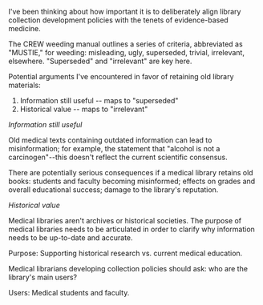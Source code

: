 I've been thinking about how important it is to deliberately align library collection development policies with the tenets of evidence-based medicine. 

The CREW weeding manual outlines a series of criteria, abbreviated as "MUSTIE," for weeding: misleading, ugly, superseded, trivial, irrelevant, elsewhere. "Superseded" and "irrelevant" are key here.

Potential arguments I've encountered in favor of retaining old library materials:

1. Information still useful -- maps to "superseded"
2. Historical value -- maps to "irrelevant"

*Information still useful*

Old medical texts containing outdated information can lead to misinformation; for example, the statement that "alcohol is not a carcinogen"--this doesn't reflect the current scientific consensus.

There are potentially serious consequences if a medical library retains old books: students and faculty becoming misinformed; effects on grades and overall educational success; damage to the library's reputation.

*Historical value*

Medical libraries aren't archives or historical societies. 
The purpose of medical libraries needs to be articulated in order to clarify why information needs to be up-to-date and accurate. 

Purpose: Supporting historical research vs. current medical education.

Medical librarians developing collection policies should ask: who are the library's main users? 

Users: Medical students and faculty.
